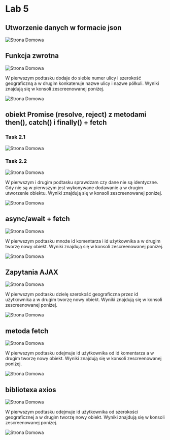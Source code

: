# Lab 5

## Utworzenie danych w formacie json

![Strona Domowa](https://github.com/Kiritek/projektowanie-serwisow-www-21164-195ICA/blob/main/lab5/assets/json%20format.png)

## Funkcja zwrotna

![Strona Domowa](https://github.com/Kiritek/projektowanie-serwisow-www-21164-195ICA/blob/main/lab5/assets/task1%20code.png)

W pierwszym podtasku dodaje do siebie numer ulicy i szerokość geograficzną a w drugim konkatenuje nazwe ulicy i nazwe półkuli. Wyniki znajdują się w konsoli zescreenowanej poniżej.

![Strona Domowa](https://github.com/Kiritek/projektowanie-serwisow-www-21164-195ICA/blob/main/lab5/assets/task1%20consolelog.png)

## obiekt Promise (resolve, reject) z metodami then(), catch() i finally() + fetch

### Task 2.1
![Strona Domowa](https://github.com/Kiritek/projektowanie-serwisow-www-21164-195ICA/blob/main/lab5/assets/task2.1.png)

### Task 2.2
![Strona Domowa](https://github.com/Kiritek/projektowanie-serwisow-www-21164-195ICA/blob/main/lab5/assets/task2.2.png)

W pierwszym i drugim podtasku sprawdzam czy dane nie są identyczne. Gdy nie są w pierwszym jest wykonywane dodawanie a w drugim utworzenie obiektu. Wyniki znajdują się w konsoli zescreenowanej poniżej.

![Strona Domowa](https://github.com/Kiritek/projektowanie-serwisow-www-21164-195ICA/blob/main/lab5/assets/task2consolelog.png)

## async/await + fetch
![Strona Domowa](https://github.com/Kiritek/projektowanie-serwisow-www-21164-195ICA/blob/main/lab5/assets/task3.png)

W pierwszym podtasku mnoże id komentarza i id użytkownika a w drugim tworzę nowy obiekt. Wyniki znajdują się w konsoli zescreenowanej poniżej.

![Strona Domowa](https://github.com/Kiritek/projektowanie-serwisow-www-21164-195ICA/blob/main/lab5/assets/task3consolelog.png)

## Zapytania AJAX

![Strona Domowa](https://github.com/Kiritek/projektowanie-serwisow-www-21164-195ICA/blob/main/lab5/assets/task4.png)

W pierwszym podtasku dzielę szerokość geograficzna przez id użytkownika a w drugim tworzę nowy obiekt. Wyniki znajdują się w konsoli zescreenowanej poniżej.

![Strona Domowa](https://github.com/Kiritek/projektowanie-serwisow-www-21164-195ICA/blob/main/lab5/assets/task4consolelog.png)

## metoda fetch

![Strona Domowa](https://github.com/Kiritek/projektowanie-serwisow-www-21164-195ICA/blob/main/lab5/assets/task5.png)

W pierwszym podtasku odejmuje id użytkownika od id komentarza a w drugim tworzę nowy obiekt. Wyniki znajdują się w konsoli zescreenowanej poniżej.

![Strona Domowa](https://github.com/Kiritek/projektowanie-serwisow-www-21164-195ICA/blob/main/lab5/assets/task5consolelog.png)

## bibliotexa axios

![Strona Domowa](https://github.com/Kiritek/projektowanie-serwisow-www-21164-195ICA/blob/main/lab5/assets/task6.png)

W pierwszym podtasku odejmuje id użytkownika od szerokości geograficznej a w drugim tworzę nowy obiekt. Wyniki znajdują się w konsoli zescreenowanej poniżej.

![Strona Domowa](https://github.com/Kiritek/projektowanie-serwisow-www-21164-195ICA/blob/main/lab5/assets/task6consolelog.png)
